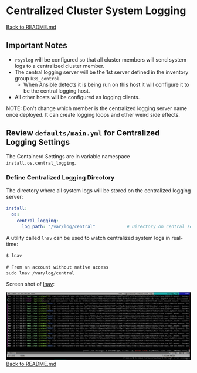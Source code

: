 # Centralized Cluster System Logging

[Back to README.md](../README.md)

## Important Notes

* `rsyslog` will be configured so that all cluster members will send system logs to a centralized cluster member.
* The central logging server will be the 1st server defined in the inventory group `k3s_control`.
  * When Ansible detects it is being run on this host it will configure it to be the central logging host.
* All other hosts will be configured as logging clients.

NOTE: Don't change which member is the centralized logging server name once deployed.  It can create logging loops and other weird side effects.

## Review `defaults/main.yml` for Centralized Logging Settings

The Containerd Settings are in variable namespace `install.os.central_logging`.

### Define Centralized Logging Directory

The directory where all system logs will be stored on the centralized logging server:

```yaml
install:
  os:
    central_logging:
      log_path: "/var/log/central"            # Directory on central server to hold logs 
```

A utility called `lnav` can be used to watch centralized system logs in real-time:

```shell
$ lnav

# From an account without native access
sudo lnav /var/log/central
```

Screen shot of [lnav](https://lnav.org/):

![lnav screen shot](../images/lnav_k3s_logging.png)
[Back to README.md](../README.md)
